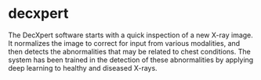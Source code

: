 # decxpert
The DecXpert software starts with a quick inspection of a new X-ray image. It normalizes the image to correct for input from various modalities, and then detects the abnormalities that may be related to chest conditions. The system has been trained in the detection of these abnormalities by applying deep learning to healthy and diseased X-rays. 
